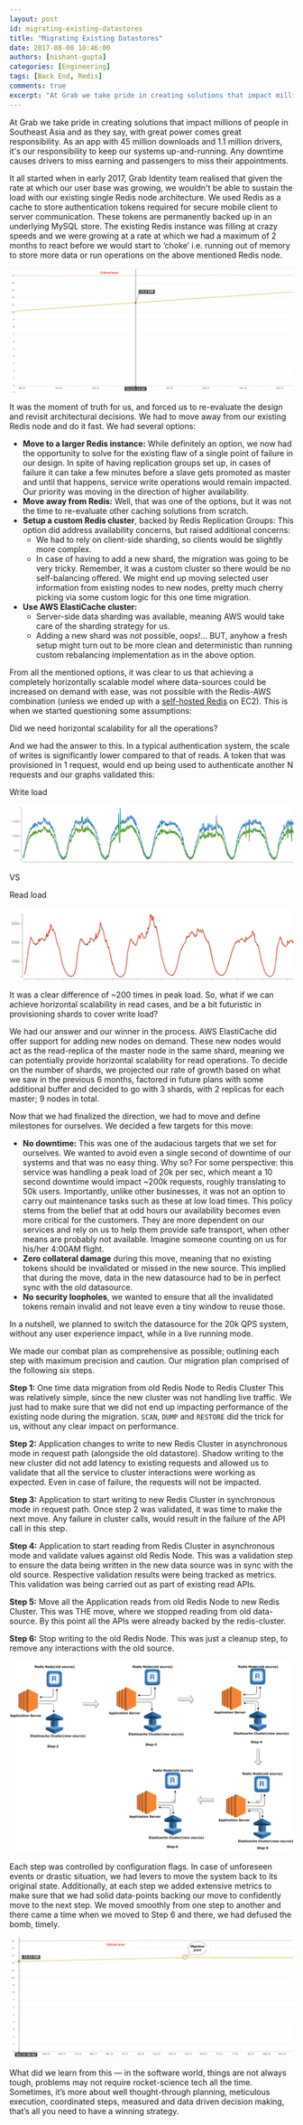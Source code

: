 ```yaml
---
layout: post
id: migrating-existing-datastores
title: "Migrating Existing Datastores"
date: 2017-08-08 10:46:00
authors: [nishant-gupta]
categories: [Engineering]
tags: [Back End, Redis]
comments: true
excerpt: "At Grab we take pride in creating solutions that impact millions of people in Southeast Asia and as they say, with great power comes great responsibility. As an app with 45 million downloads and 1.1 million drivers, it's our responsibility to keep our systems up-and-running. Any downtime causes drivers to miss earning and passengers to miss their appointments."
---
```


At Grab we take pride in creating solutions that impact millions of people in Southeast Asia and as they say, with great power comes great responsibility. As an app with 45 million downloads and 1.1 million drivers, it's our responsibility to keep our systems up-and-running. Any downtime causes drivers to miss earning and passengers to miss their appointments.

It all started when in early 2017, Grab Identity team realised that given the rate at which our user base was growing, we wouldn't be able to sustain the load with our existing single Redis node architecture. We used Redis as a cache to store authentication tokens required for secure mobile client to server communication. These tokens are permanently backed up in an underlying MySQL store. The existing Redis instance was filling at crazy speeds and we were growing at a rate at which we had a maximum of 2 months to react before we would start to ‘choke’ i.e. running out of memory to store more data or run operations on the above mentioned Redis node.

![image1](/img/migrating-existing-datastores/image1.png)

It was the moment of truth for us, and forced us to re-evaluate the design and revisit architectural decisions. We had to move away from our existing Redis node and do it fast. We had several options:

- **Move to a larger Redis instance:** While definitely an option, we now had the opportunity to solve for the existing flaw of a single point of failure in our design. In spite of having replication groups set up, in cases of failure it can take a few minutes before a slave gets promoted as master and until that happens, service write operations would remain impacted. Our priority was moving in the direction of higher availability.
- **Move away from Redis:** Well, that was one of the options, but it was not the time to re-evaluate other caching solutions from scratch.
- **Setup a custom Redis cluster**, backed by Redis Replication Groups: This option did address availability concerns, but raised additional concerns:
  - We had to rely on client-side sharding, so clients would be slightly more complex.
  - In case of having to add a new shard, the migration was going to be very tricky. Remember, it was a custom cluster so there would be no self-balancing offered. We might end up moving selected user information from existing nodes to new nodes, pretty much cherry picking via some custom logic for this one time migration.
- **Use AWS ElastiCache cluster:**
  - Server-side data sharding was available, meaning AWS would take care of the sharding strategy for us.
  - Adding a new shard was not possible, oops!... BUT, anyhow a fresh setup might turn out to be more clean and deterministic than running custom rebalancing implementation as in the above option.

From all the mentioned options, it was clear to us that achieving a completely horizontally scalable model where data-sources could be increased on demand with ease, was not possible with the Redis-AWS combination (unless we ended up with a [self-hosted Redis](https://redis.io/topics/cluster-spec) on EC2). This is when we started questioning some assumptions:

Did we need horizontal scalability for all the operations?

And we had the answer to this. In a typical authentication system, the scale of writes is significantly lower compared to that of reads. A token that was provisioned in 1 request, would end up being used to authenticate another N requests and our graphs validated this:

Write load

![image2](/img/migrating-existing-datastores/image2.png)

VS

Read load

![image3](/img/migrating-existing-datastores/image3.png)

It was a clear difference of ~200 times in peak load. So, what if we can achieve horizontal scalability in read cases, and be a bit futuristic in provisioning shards to cover write load?

We had our answer and our winner in the process. AWS ElastiCache did offer support for adding new nodes on demand. These new nodes would act as the read-replica of the master node in the same shard, meaning we can potentially provide horizontal scalability for read operations. To decide on the number of shards, we projected our rate of growth based on what we saw in the previous 6 months, factored in future plans with some additional buffer and decided to go with 3 shards, with 2 replicas for each master; 9 nodes in total.

Now that we had finalized the direction, we had to move and define milestones for ourselves. We decided a few targets for this move:

- **No downtime:** This was one of the audacious targets that we set for ourselves. We wanted to avoid even a single second of downtime of our systems and that was no easy thing. Why so? For some perspective: this service was handling a peak load of 20k per sec, which meant a 10 second downtime would impact ~200k requests, roughly translating to 50k users. Importantly, unlike other businesses, it was not an option to carry out maintenance tasks such as these at low load times. This policy stems from the belief that at odd hours our availability becomes even more critical for the customers. They are more dependent on our services and rely on us to help them provide safe transport, when other means are probably not available. Imagine someone counting on us for his/her 4:00AM flight.
- **Zero collateral damage** during this move, meaning that no existing tokens should be invalidated or missed in the new source. This implied that during the move, data in the new datasource had to be in perfect sync with the old datasource.
- **No security loopholes**, we wanted to ensure that all the invalidated tokens remain invalid and not leave even a tiny window to reuse those.

In a nutshell, we planned to switch the datasource for the 20k QPS system, without any user experience impact, while in a live running mode.

We made our combat plan as comprehensive as possible; outlining each step with maximum precision and caution. Our migration plan comprised of the following six steps.

**Step 1:** One time data migration from old Redis Node to Redis Cluster
This was relatively simple, since the new cluster was not handling live traffic. We just had to make sure that we did not end up impacting performance of the existing node during the migration. `SCAN`, `DUMP` and `RESTORE` did the trick for us, without any clear impact on performance.

**Step 2:** Application changes to write to new Redis Cluster in asynchronous mode in request path (alongside the old datastore). Shadow writing to the new cluster did not add latency to existing requests and allowed us to validate that all the service to cluster interactions were working as expected. Even in case of failure, the requests will not be impacted.

**Step 3:** Application to start writing to new Redis Cluster in synchronous mode in request path. Once step 2 was validated, it was time to make the next move. Any failure in cluster calls, would result in the failure of the API call in this step.

**Step 4:** Application to start reading from Redis Cluster in asynchronous mode and validate values against old Redis Node. This was a validation step to ensure the data being written in the new data source was in sync with the old source. Respective validation results were being tracked as metrics. This validation was being carried out as part of existing read APIs.

**Step 5:** Move all the Application reads from old Redis Node to new Redis Cluster. This was THE move, where we stopped reading from old data-source. By this point all the APIs were already backed by the redis-cluster.

**Step 6:** Stop writing to the old Redis Node. This was just a cleanup step, to remove any interactions with the old source.

![image4](/img/migrating-existing-datastores/image4.png)

Each step was controlled by configuration flags. In case of unforeseen events or drastic situation, we had levers to move the system back to its original state. Additionally, at each step we added extensive metrics to make sure that we had solid data-points backing our move to confidently move to the next step. We moved smoothly from one step to another and there came a time when we moved to Step 6 and there, we had defused the bomb, timely.

![image5](/img/migrating-existing-datastores/image5.png)

What did we learn from this — in the software world, things are not always tough, problems may not require rocket-science tech all the time. Sometimes, it’s more about well thought-through planning, meticulous execution, coordinated steps, measured and data driven decision making, that’s all you need to have a winning strategy.
